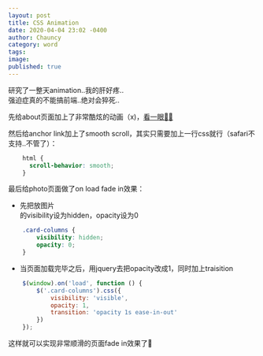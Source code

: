 ```yaml
---
layout: post
title: CSS Animation
date: 2020-04-04 23:02 -0400
author: Chauncy
category: word
tags: 
image: 
published: true
---
```


研究了一整天animation..我的肝好疼..  
强迫症真的不能搞前端..绝对会猝死..


先给about页面加上了非常酷炫的动画（x)，[看一眼🙆‍♂️](https://chauncyf.github.io/)


然后给anchor link加上了smooth scroll，其实只需要加上一行css就行（safari不支持..不管了）：  
```css
    html {
      scroll-behavior: smooth;
    }
```

最后给photo页面做了on load fade in效果：  
- 先把放图片<div>的visibility设为hidden，opacity设为0
```css
    .card-columns {
        visibility: hidden;
        opacity: 0;
    }
```
- 当页面加载完毕之后，用jquery去把opacity改成1，同时加上traisition
```javascript
    $(window).on('load', function () {
        $('.card-columns').css({
            visibility: 'visible',
            opacity: 1,
            transition: 'opacity 1s ease-in-out'
        })
    });
```

这样就可以实现非常顺滑的页面fade in效果了🥳